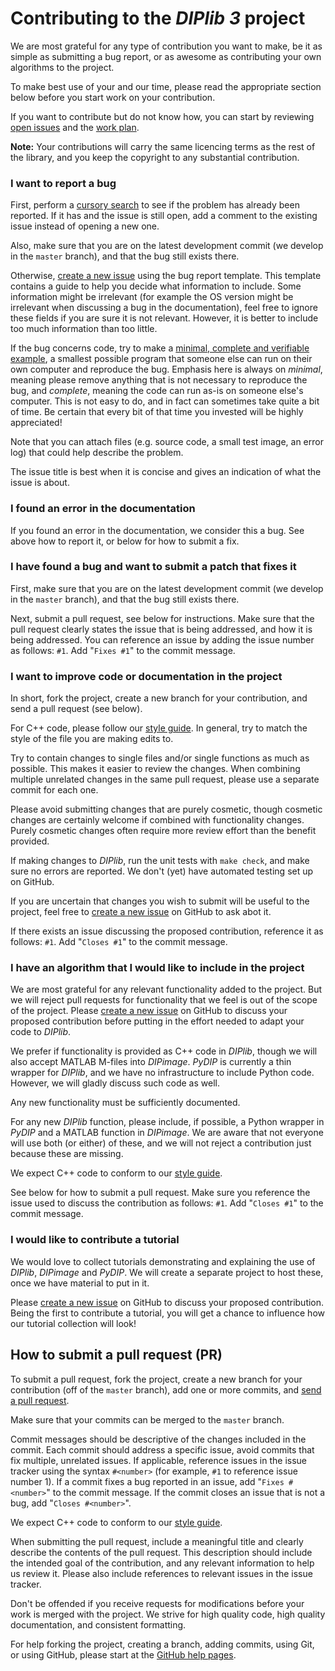 # Contributing to the *DIPlib 3* project

We are most grateful for any type of contribution you want to make, be it as simple
as submitting a bug report, or as awesome as contributing your own algorithms to the
project.

To make best use of your and our time, please read the appropriate section below
before you start work on your contribution.

If you want to contribute but do not know how, you can start by reviewing
[open issues](https://github.com/DIPlib/diplib/issues) and the
[work plan](src/documentation/workplan.md).

**Note:** Your contributions will carry the same licencing terms as the rest of the
library, and you keep the copyright to any substantial contribution.


### I want to report a bug

First, perform a [cursory search](https://github.com/DIPlib/diplib/issues?q=is%3Aissue) to see
if the problem has already been reported. If it has and the issue is still open, add a comment
to the existing issue instead of opening a new one.

Also, make sure that you are on the latest development commit (we develop in the `master` branch),
and that the bug still exists there.

Otherwise, [create a new issue](https://github.com/DIPlib/diplib/issues/new?template=bug_report.md)
using the bug report template. This template contains a guide to help you decide what information
to include. Some information might be irrelevant (for example the OS version might be irrelevant when
discussing a bug in the documentation), feel free to ignore these fields if you are sure it is not
relevant. However, it is better to include too much information than too little.

If the bug concerns code, try to make a [minimal, complete and verifiable example](https://stackoverflow.com/help/mcve),
a smallest possible program that someone else can run on their own computer and reproduce the bug.
Emphasis here is always on *minimal*, meaning please remove anything that is not necessary to reproduce
the bug, and *complete*, meaning the code can run as-is on someone else's computer. This is not
easy to do, and in fact can sometimes take quite a bit of time. Be certain that every bit of that
time you invested will be highly appreciated!

Note that you can attach files (e.g. source code, a small test image, an error log) that could help
describe the problem.

The issue title is best when it is concise and gives an indication of what the issue is about.

### I found an error in the documentation

If you found an error in the documentation, we consider this a bug. See above how to report it, or
below for how to submit a fix.

### I have found a bug and want to submit a patch that fixes it

First, make sure that you are on the latest development commit (we develop in the `master` branch), and
that the bug still exists there.

Next, submit a pull request, see below for instructions. Make sure that the pull request clearly
states the issue that is being addressed, and how it is being addressed. You can reference an issue
by adding the issue number as follows: `#1`. Add "`Fixes #1`" to the commit message.

### I want to improve code or documentation in the project

In short, fork the project, create a new branch for your contribution, and send a pull request
(see below).

For C++ code, please follow our [style guide](https://diplib.github.io/diplib-docs/styleguide.html).
In general, try to match the style of the file you are making edits to.

Try to contain changes to single files and/or single functions as much as possible. This makes it
easier to review the changes. When combining multiple unrelated changes in the same pull request,
please use a separate commit for each one.

Please avoid submitting changes that are purely cosmetic, though cosmetic changes are certainly
welcome if combined with functionality changes. Purely cosmetic changes often require more review
effort than the benefit provided.

If making changes to *DIPlib*, run the unit tests with `make check`, and make sure no errors are
reported. We don't (yet) have automated testing set up on GitHub.

If you are uncertain that changes you wish to submit will be useful to the project, feel free to
[create a new issue](https://github.com/DIPlib/diplib/issues/new) on GitHub to ask abot it.

If there exists an issue discussing the proposed contribution, reference it as follows: `#1`.
Add "`Closes #1`" to the commit message.

### I have an algorithm that I would like to include in the project

We are most grateful for any relevant functionality added to the project. But we will reject
pull requests for functionality that we feel is out of the scope of the project. Please
[create a new issue](https://github.com/DIPlib/diplib/issues/new) on GitHub to discuss your
proposed contribution before putting in the effort needed to adapt your code to *DIPlib*.

We prefer if functionality is provided as C++ code in *DIPlib*, though we will also accept
MATLAB M-files into *DIPimage*. *PyDIP* is currently a thin wrapper for *DIPlib*, and we have
no infrastructure to include Python code. However, we will gladly discuss such code as well.

Any new functionality must be sufficiently documented.

For any new *DIPlib* function, please include, if possible, a Python wrapper in *PyDIP* and
a MATLAB function in *DIPimage*. We are aware that not everyone will use both (or either) of
these, and we will not reject a contribution just because these are missing.

We expect C++ code to conform to our [style guide](https://diplib.github.io/diplib-docs/styleguide.html).

See below for how to submit a pull request. Make sure you reference the issue used to discuss
the contribution as follows: `#1`. Add "`Closes #1`" to the commit message.

### I would like to contribute a tutorial

We would love to collect tutorials demonstrating and explaining the use of *DIPlib*, *DIPimage*
and *PyDIP*. We will create a separate project to host these, once we have material to put
in it.

Please [create a new issue](https://github.com/DIPlib/diplib/issues/new) on GitHub to discuss
your proposed contribution. Being the first to contribute a tutorial, you will get a chance
to influence how our tutorial collection will look!


## How to submit a pull request (PR)

To submit a pull request, fork the project, create a new branch for your contribution (off of
the `master` branch), add one or more commits, and [send a pull request](https://github.com/DIPlib/diplib/pulls).

Make sure that your commits can be merged to the `master` branch.

Commit messages should be descriptive of the changes included in the commit. Each commit should
address a specific issue, avoid commits that fix multiple, unrelated issues. If applicable, reference
issues in the issue tracker using the syntax `#<number>` (for example, `#1` to reference issue number 1).
If a commit fixes a bug reported in an issue, add "`Fixes #<number>`" to the commit message. If the commit
closes an issue that is not a bug, add "`Closes #<number>`".

We expect C++ code to conform to our [style guide](https://diplib.github.io/diplib-docs/styleguide.html).

When submitting the pull request, include a meaningful title and clearly describe the contents
of the pull request. This description should include the intended goal of the contribution, and
any relevant information to help us review it. Please also include references to relevant issues
in the issue tracker.

Don't be offended if you receive requests for modifications before your work is merged with
the project. We strive for high quality code, high quality documentation, and consistent formatting.

For help forking the project, creating a branch, adding commits, using Git, or using GitHub, please
start at the [GitHub help pages](https://help.github.com).
